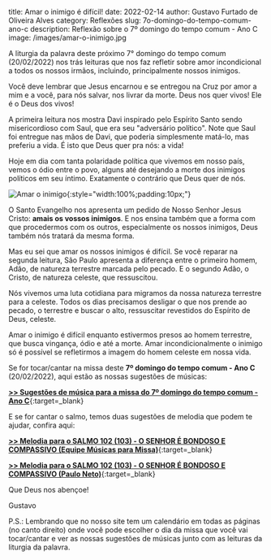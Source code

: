 title: Amar o inimigo é difícil!
date: 2022-02-14
author: Gustavo Furtado de Oliveira Alves
category: Reflexões
slug: 7o-domingo-do-tempo-comum-ano-c
description: Reflexão sobre o 7º domingo do tempo comum - Ano C
image: /images/amar-o-inimigo.jpg

A liturgia da palavra deste próximo 7° domingo do tempo comum (20/02/2022) nos trás leituras que nos faz refletir sobre amor incondicional a todos os nossos irmãos, incluindo, principalmente nossos inimigos.

Você deve lembrar que Jesus encarnou e se entregou na Cruz por amor a mim e a você, para nós salvar, nos livrar da morte. Deus nos quer vivos! Ele é o Deus dos vivos!

A primeira leitura nos mostra Davi inspirado pelo Espírito Santo sendo misericordioso com Saul, que era seu "adversário político".
Note que Saul foi entregue nas mãos de Davi, que poderia simplesmente matá-lo, mas preferiu a vida.
É isto que Deus quer pra nós: a vida!

Hoje em dia com tanta polaridade política que vivemos em nosso país, vemos o ódio entre o povo, alguns até desejando a morte dos inimigos políticos em seu íntimo.
Exatamente o contrário que Deus quer de nós.

![Amar o inimigo](/images/amar-o-inimigo.jpg){:style="width:100%;padding:10px;"}

O Santo Evangelho nos apresenta um pedido de Nosso Senhor Jesus Cristo: **amais os vossos inimigos**. E nos ensina também que a forma com que procedermos com os outros, especialmente os nossos inimigos, Deus também nós tratará da mesma forma.

Mas eu sei que amar os nossos inimigos é difícil. Se você reparar na segunda leitura, São Paulo apresenta a diferença entre o primeiro homem, Adão, de natureza terrestre marcada pelo pecado. E o segundo Adão, o Cristo, de natureza celeste, que ressuscitou.

Nós vivemos uma luta cotidiana para migramos da nossa natureza terrestre para a celeste. Todos os dias precisamos desligar o que nos prende ao pecado, o terrestre e buscar o alto, ressuscitar revestidos do Espírito de Deus, celeste.

Amar o inimigo é difícil enquanto estivermos presos ao homem terrestre, que busca vingança, ódio e até a morte. Amar incondicionalmente o inimigo só é possível se refletirmos a imagem do homem celeste em nossa vida.

Se for tocar/cantar na missa deste **7º domingo do tempo comum - Ano C** (20/02/2022), aqui estão as nossas sugestões de músicas:

[**>> Sugestões de música para a missa do 7º domingo do tempo comum - Ano C**](https://musicasparamissa.com.br/sugestoes-para/7o-domingo-do-tempo-comum-ano-c){:target=\_blank}

E se for cantar o salmo, temos duas sugestões de melodia que podem te ajudar, confira aqui:

[**>> Melodia para o SALMO 102 (103) - O SENHOR É BONDOSO E COMPASSIVO (Equipe Músicas para Missa)**](https://musicasparamissa.com.br/musica/salmo-102-o-senhor-e/){:target=\_blank}

[**>> Melodia para o SALMO 102 (103) - O SENHOR É BONDOSO E COMPASSIVO (Paulo Neto)**](https://musicasparamissa.com.br/musica/salmo-102-103-o-senhor-e-bondoso-e-compassivo-paulo-neto/){:target=\_blank}

Que Deus nos abençoe!

Gustavo

P.S.: Lembrando que no nosso site tem um calendário em todas as páginas (no canto direito) onde você pode escolher o dia da missa que você vai tocar/cantar e ver as nossas sugestões de músicas junto com as leituras da liturgia da palavra.
